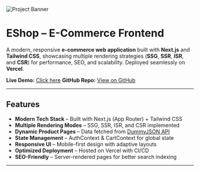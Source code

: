 ![Project Banner](public/banner.png)

# EShop – E-Commerce Frontend

A modern, responsive **e-commerce web application** built with **Next.js** and **Tailwind CSS**, showcasing multiple rendering strategies (**SSG**, **SSR**, **ISR**, and **CSR**) for performance, SEO, and scalability. Deployed seamlessly on **Vercel**.

**Live Demo:** [Click here](https://e-commerce-delta-ecru-80.vercel.app)
**GitHub Repo:** [View on GitHub](https://github.com/d4nyaras/e-commerce)

---

## Features

- **Modern Tech Stack** – Built with Next.js (App Router) + Tailwind CSS
- **Multiple Rendering Modes** – SSG, SSR, ISR, and CSR implemented
- **Dynamic Product Pages** – Data fetched from [DummyJSON API](https://dummyjson.com)
- **State Management** – AuthContext & CartContext for global state
- **Responsive UI** – Mobile-first design with adaptive layouts
- **Optimized Deployment** – Hosted on Vercel with CI/CD
- **SEO-Friendly** – Server-rendered pages for better search indexing

---
